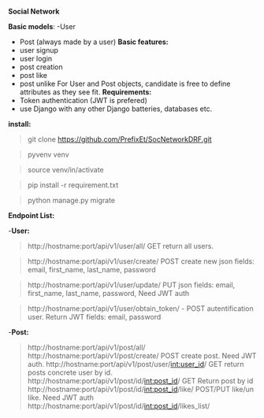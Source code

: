 **Social Network**

**Basic models**:
-User
- Post (always made by a user)
**Basic features:**
- user signup
- user login
- post creation
- post like
- post unlike
For User and Post objects, candidate is free to define attributes as they see fit.
**Requirements:**
- Token authentication (JWT is prefered)
- use Django with any other Django batteries, databases etc.


**install:**

>git clone https://github.com/PrefixEt/SocNetworkDRF.git

>pyvenv venv

>source venv/in/activate

>pip install -r requirement.txt

>python manage.py migrate





**Endpoint List:**

-**User:**
> http://hostname:port/api/v1/user/all/  GET return all users.
 
>http://hostname:port/api/v1/user/create/  POST create new json fields: email, first_name, last_name, password 

>http://hostname:port/api/v1/user/update/ PUT json fields: email, first_name, last_name, password, Need JWT auth

> http://hostname:port/api/v1/user/obtain_token/ - POST autentification user. Return JWT fields: email, password

-**Post:**
>http://hostname:port/api/v1/post/all/
>http://hostname:port/api/v1/post/create/ POST create post. Need JWT auth.
>http://hostname:port/api/v1/post/user/<int:user_id>/ GET return posts concrete user by id. 
>http://hostname:port/api/v1/post/id/<int:post_id>/ GET Return post by id
>http://hostname:port/api/v1/post/id/<int:post_id>/like/ POST/PUT like/un like. Need JWT auth
>http://hostname:port/api/v1/post/id/<int:post_id>/likes_list/
